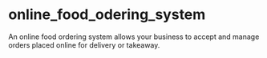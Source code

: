 # online_food_odering_system
An online food ordering system allows your business to accept and manage orders placed online for delivery or takeaway.
